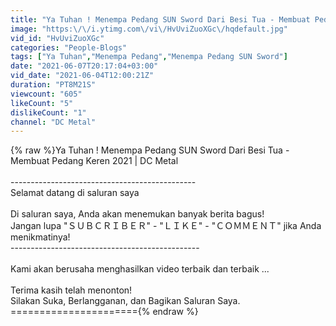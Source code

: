 ```yaml
---
title: "Ya Tuhan ! Menempa Pedang SUN Sword Dari Besi Tua - Membuat Pedang Keren 2021 | DC Metal"
image: "https:\/\/i.ytimg.com\/vi\/HvUviZuoXGc\/hqdefault.jpg"
vid_id: "HvUviZuoXGc"
categories: "People-Blogs"
tags: ["Ya Tuhan","Menempa Pedang","Menempa Pedang SUN Sword"]
date: "2021-06-07T20:17:04+03:00"
vid_date: "2021-06-04T12:00:21Z"
duration: "PT8M21S"
viewcount: "605"
likeCount: "5"
dislikeCount: "1"
channel: "DC Metal"
---
```

{% raw %}Ya Tuhan ! Menempa Pedang SUN Sword Dari Besi Tua - Membuat Pedang Keren 2021 | DC Metal<br /><br />----------------------------------------------<br />Selamat datang di saluran saya<br /> <br />Di saluran saya, Anda akan menemukan banyak berita bagus!<br />Jangan lupa &quot;ＳＵＢＣＲＩＢＥＲ&quot; - &quot;ＬＩＫＥ&quot; - &quot;ＣＯＭＭＥＮＴ&quot; jika Anda menikmatinya!<br />-----------------------------------------------<br /><br />Kami akan berusaha menghasilkan video terbaik dan terbaik ...<br /><br />Terima kasih telah menonton!<br />Silakan Suka, Berlangganan, dan Bagikan Saluran Saya.<br />======================{% endraw %}
